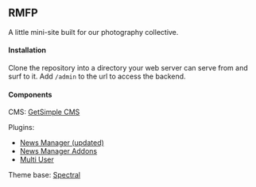 ## RMFP

A little mini-site built for our photography collective.

#### Installation

Clone the repository into a directory your web server can serve from and surf to it. Add `/admin` to the url to access the backend.

#### Components

CMS: [GetSimple CMS](http://get-simple.info/)

Plugins:
- [News Manager (updated)](http://get-simple.info/extend/plugin/news-manager-updated/541/)
- [News Manager Addons](http://get-simple.info/extend/plugin/news-manager-addons/835/)
- [Multi User](http://get-simple.info/extend/plugin/multi-user/133/)

Theme base: [Spectral](http://www.gs.cyberpress.biz/spectral/)
